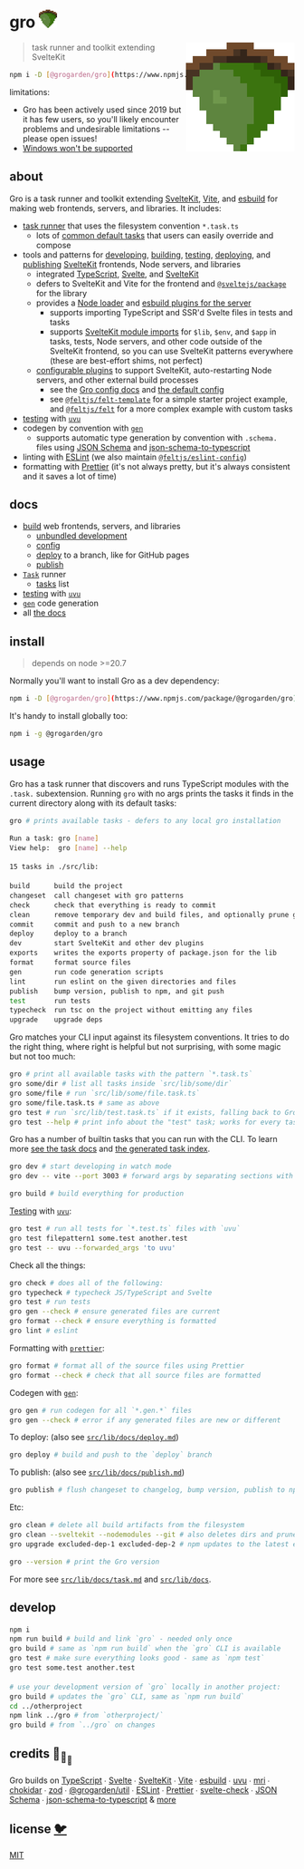 # gro <img src="src/static/favicon.png" width="32" height="32">

<img src="src/static/favicon.png" align="right" width="192" height="192">

> task runner and toolkit extending SvelteKit

```bash
npm i -D [@grogarden/gro](https://www.npmjs.com/package/@grogarden/gro)
```

limitations:

- Gro has been actively used since 2019 but it has few users,
  so you'll likely encounter problems and undesirable limitations --
  please open issues!
- [Windows won't be supported](https://github.com/grogarden/gro/issues/319)

## about

Gro is a task runner and toolkit
extending [SvelteKit](https://github.com/sveltejs/kit),
[Vite](https://github.com/vitejs/vite),
and [esbuild](https://github.com/evanw/esbuild)
for making web frontends, servers, and libraries.
It includes:

- [task runner](/src/lib/docs/task.md) that uses the filesystem convention `*.task.ts`
  - lots of [common default tasks](/src/lib/docs/tasks.md) that users can easily override and compose
- tools and patterns for
  [developing](/src/lib/docs/dev.md),
  [building](/src/lib/docs/build.md),
  [testing](/src/lib/docs/test.md),
  [deploying](/src/lib/docs/deploy.md),
  and [publishing](/src/lib/docs/publish.md)
  [SvelteKit](https://github.com/sveltejs/kit) frontends, Node servers, and libraries
  - integrated [TypeScript](https://github.com/microsoft/typescript),
    [Svelte](https://github.com/sveltejs/svelte),
    and [SvelteKit](https://github.com/sveltejs/kit)
  - defers to SvelteKit and Vite for the frontend and
    [`@sveltejs/package`](https://kit.svelte.dev/docs/packaging) for the library
  - provides a [Node loader](/src/lib/loader.ts) and
    [esbuild plugins for the server](/src/lib/gro_plugin_server.ts)
    - supports importing TypeScript and SSR'd Svelte files in tests and tasks
    - supports [SvelteKit module imports](https://kit.svelte.dev/docs/modules) for
      `$lib`, `$env`, and `$app` in tasks, tests, Node servers,
      and other code outside of the SvelteKit frontend,
      so you can use SvelteKit patterns everywhere
      (these are best-effort shims, not perfect)
  - [configurable plugins](/src/lib/docs/plugin.md)
    to support SvelteKit, auto-restarting Node servers, and other external build processes
    - see the [Gro config docs](/src/lib/docs/config.md) and
      [the default config](https://github.com/grogarden/gro/blob/main/src/lib/gro.config.default.ts)
    - see [`@feltjs/felt-template`](https://github.com/feltjs/felt-template)
      for a simple starter project example, and
      [`@feltjs/felt`](https://github.com/feltjs/felt) for a more complex example with custom tasks
- [testing](/src/lib/docs/test.md) with [`uvu`](https://github.com/lukeed/uvu)
- codegen by convention with [`gen`](/src/lib/docs/gen.md)
  - supports automatic type generation by convention with `.schema.` files
    using [JSON Schema](https://json-schema.org/) and
    [json-schema-to-typescript](https://github.com/bcherny/json-schema-to-typescript)
- linting with [ESLint](https://github.com/eslint/eslint)
  (we also maintain [`@feltjs/eslint-config`](https://github.com/feltjs/eslint-config))
- formatting with [Prettier](https://github.com/prettier/prettier)
  (it's not always pretty, but it's always consistent and it saves a lot of time)

## docs

- [build](/src/lib/docs/build.md) web frontends, servers, and libraries
  - [unbundled development](/src/lib/docs/dev.md)
  - [config](/src/lib/docs/config.md)
  - [deploy](/src/lib/docs/deploy.md) to a branch, like for GitHub pages
  - [publish](/src/lib/docs/publish.md)
- [`Task`](/src/lib/docs/task.md) runner
  - [tasks](/src/lib/docs/tasks.md) list
- [testing](/src/lib/docs/test.md) with [`uvu`](https://github.com/lukeed/uvu)
- [`gen`](/src/lib/docs/gen.md) code generation
- all [the docs](/src/lib/docs#readme)

## install

> depends on node >=20.7

Normally you'll want to install Gro as a dev dependency:

```bash
npm i -D [@grogarden/gro](https://www.npmjs.com/package/@grogarden/gro)
```

It's handy to install globally too:

```bash
npm i -g @grogarden/gro
```

## usage

Gro has a task runner that discovers and runs TypeScript modules with the `.task.` subextension.
Running `gro` with no args prints the tasks
it finds in the current directory along with its default tasks:

```bash
gro # prints available tasks - defers to any local gro installation
```

```bash
Run a task: gro [name]
View help:  gro [name] --help

15 tasks in ./src/lib:

build      build the project
changeset  call changeset with gro patterns
check      check that everything is ready to commit
clean      remove temporary dev and build files, and optionally prune git branches
commit     commit and push to a new branch
deploy     deploy to a branch
dev        start SvelteKit and other dev plugins
exports    writes the exports property of package.json for the lib
format     format source files
gen        run code generation scripts
lint       run eslint on the given directories and files
publish    bump version, publish to npm, and git push
test       run tests
typecheck  run tsc on the project without emitting any files
upgrade    upgrade deps
```

Gro matches your CLI input against its filesystem conventions.
It tries to do the right thing, where right is helpful but not surprising,
with some magic but not too much:

```bash
gro # print all available tasks with the pattern `*.task.ts`
gro some/dir # list all tasks inside `src/lib/some/dir`
gro some/file # run `src/lib/some/file.task.ts`
gro some/file.task.ts # same as above
gro test # run `src/lib/test.task.ts` if it exists, falling back to Gro's builtin
gro test --help # print info about the "test" task; works for every task
```

Gro has a number of builtin tasks that you can run with the CLI.
To learn more [see the task docs](/src/lib/docs/task.md)
and [the generated task index](/src/lib/docs/tasks.md).

```bash
gro dev # start developing in watch mode
gro dev -- vite --port 3003 # forward args by separating sections with --
```

```bash
gro build # build everything for production
```

[Testing](/src/lib/docs/test.md) with [`uvu`](https://github.com/lukeed/uvu):

```bash
gro test # run all tests for `*.test.ts` files with `uvu`
gro test filepattern1 some.test another.test
gro test -- uvu --forwarded_args 'to uvu'
```

Check all the things:

```bash
gro check # does all of the following:
gro typecheck # typecheck JS/TypeScript and Svelte
gro test # run tests
gro gen --check # ensure generated files are current
gro format --check # ensure everything is formatted
gro lint # eslint
```

Formatting with [`prettier`](https://github.com/prettier/prettier):

```bash
gro format # format all of the source files using Prettier
gro format --check # check that all source files are formatted
```

Codegen with [`gen`](/src/lib/docs/gen.md):

```bash
gro gen # run codegen for all `*.gen.*` files
gro gen --check # error if any generated files are new or different
```

To deploy: (also see [`src/lib/docs/deploy.md`](/src/lib/docs/deploy.md))

```bash
gro deploy # build and push to the `deploy` branch
```

To publish: (also see [`src/lib/docs/publish.md`](/src/lib/docs/publish.md))

```bash
gro publish # flush changeset to changelog, bump version, publish to npm, and git push
```

Etc:

```bash
gro clean # delete all build artifacts from the filesystem
gro clean --sveltekit --nodemodules --git # also deletes dirs and prunes git branches
gro upgrade excluded-dep-1 excluded-dep-2 # npm updates to the latest everything
```

```bash
gro --version # print the Gro version
```

For more see [`src/lib/docs/task.md`](/src/lib/docs/task.md) and [`src/lib/docs`](/src/lib/docs).

## develop

```bash
npm i
npm run build # build and link `gro` - needed only once
gro build # same as `npm run build` when the `gro` CLI is available
gro test # make sure everything looks good - same as `npm test`
gro test some.test another.test

# use your development version of `gro` locally in another project:
gro build # updates the `gro` CLI, same as `npm run build`
cd ../otherproject
npm link ../gro # from `otherproject/`
gro build # from `../gro` on changes
```

## credits 🐢<sub>🐢</sub><sub><sub>🐢</sub></sub>

Gro builds on
[TypeScript](https://github.com/microsoft/TypeScript) ∙
[Svelte](https://github.com/sveltejs/svelte) ∙
[SvelteKit](https://github.com/sveltejs/kit) ∙
[Vite](https://github.com/vitejs/vite) ∙
[esbuild](https://github.com/evanw/esbuild) ∙
[uvu](https://github.com/lukeed/uvu) ∙
[mri](https://github.com/lukeed/mri) ∙
[chokidar](https://github.com/paulmillr/chokidar) ∙
[zod](https://github.com/colinhacks/zod) ∙
[@grogarden/util](https://github.com/grogarden/util) ∙
[ESLint](https://github.com/eslint/eslint) ∙
[Prettier](https://github.com/prettier/prettier) ∙
[svelte-check](https://github.com/sveltejs/language-tools/tree/master/packages/svelte-check) ∙
[JSON Schema](https://json-schema.org/) ∙
[json-schema-to-typescript](https://github.com/bcherny/json-schema-to-typescript) &
[more](package.json)

## license [🐦](https://wikipedia.org/wiki/Free_and_open-source_software)

[MIT](LICENSE)
